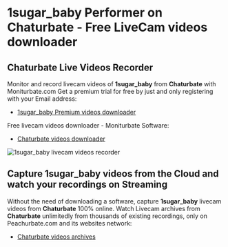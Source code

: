 # 1sugar_baby Performer on Chaturbate - Free LiveCam videos downloader

## Chaturbate Live Videos Recorder

Monitor and record livecam videos of **1sugar_baby** from **Chaturbate** with Moniturbate.com
Get a premium trial for free by just and only registering with your Email address:
* [1sugar_baby Premium videos downloader](https://moniturbate.com/request-demo-licence-key.html)

Free livecam videos downloader - Moniturbate Software:
* [Chaturbate videos downloader](https://moniturbate.com/moniturbate-download-software.html)

![1sugar_baby livecam videos recorder](https://peachurnet.com/templates/moniturbate-software.png)


## Capture 1sugar_baby videos from the Cloud and watch your recordings on Streaming

Without the need of downloading a software, capture **1sugar_baby** livecam videos from **Chaturbate** 100% online.
Watch Livecam archives from **Chaturbate** unlimitedly from thousands of existing recordings, only on Peachurbate.com and its websites network:
* [Chaturbate videos archives](https://peachurnet.com/)